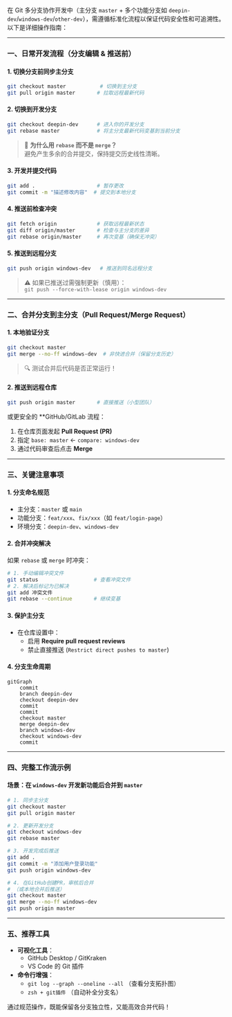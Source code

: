 在 Git 多分支协作开发中（主分支 `master` + 多个功能分支如 `deepin-dev`/`windows-dev`/`other-dev`），需遵循标准化流程以保证代码安全性和可追溯性。以下是详细操作指南：

---

### **一、日常开发流程（分支编辑 & 推送前）**

#### 1. **切换分支前同步主分支**
```bash
git checkout master           # 切换到主分支
git pull origin master       # 拉取远程最新代码
```

#### 2. **切换到开发分支**
```bash
git checkout deepin-dev      # 进入你的开发分支
git rebase master            # 将主分支最新代码变基到当前分支
```
> 📌 **为什么用 `rebase` 而不是 `merge`？**  
> 避免产生多余的合并提交，保持提交历史线性清晰。

#### 3. **开发并提交代码**
```bash
git add .                    # 暂存更改
git commit -m "描述修改内容"  # 提交到本地分支
```

#### 4. **推送前检查冲突**
```bash
git fetch origin             # 获取远程最新状态
git diff origin/master       # 检查与主分支的差异
git rebase origin/master     # 再次变基（确保无冲突）
```

#### 5. **推送到远程分支**
```bash
git push origin windows-dev   # 推送到同名远程分支
```
> ⚠️ 如果已推送过需强制更新（慎用）：  
> `git push --force-with-lease origin windows-dev`

---

### **二、合并分支到主分支（Pull Request/Merge Request）**

#### 1. **本地验证分支**
```bash
git checkout master
git merge --no-ff windows-dev  # 非快进合并（保留分支历史）
```
> 🔍 测试合并后代码是否正常运行！

#### 2. **推送到远程仓库**
```bash
git push origin master       # 直接推送（小型团队）
```
或更安全的 **GitHub/GitLab 流程：  
1. 在仓库页面发起 **Pull Request (PR)**  
2. 指定 `base: master` ← `compare: windows-dev`  
3. 通过代码审查后点击 **Merge**

---

### **三、关键注意事项**

#### 1. **分支命名规范**
- 主分支：`master` 或 `main`  
- 功能分支：`feat/xxx`、`fix/xxx`（如 `feat/login-page`）  
- 环境分支：`deepin-dev`、`windows-dev`

#### 2. **合并冲突解决**
如果 `rebase` 或 `merge` 时冲突：
```bash
# 1. 手动编辑冲突文件
git status                  # 查看冲突文件
# 2. 解决后标记为已解决
git add 冲突文件
git rebase --continue       # 继续变基
```

#### 3. **保护主分支**
- 在仓库设置中：  
  - 启用 **Require pull request reviews**  
  - 禁止直接推送 (`Restrict direct pushes to master`)

#### 4. **分支生命周期**
```mermaid
gitGraph
    commit
    branch deepin-dev
    checkout deepin-dev
    commit
    commit
    checkout master
    merge deepin-dev
    branch windows-dev
    checkout windows-dev
    commit
```

---

### **四、完整工作流示例**
#### 场景：在 `windows-dev` 开发新功能后合并到 `master`
```bash
# 1. 同步主分支
git checkout master
git pull origin master

# 2. 更新开发分支
git checkout windows-dev
git rebase master

# 3. 开发完成后推送
git add .
git commit -m "添加用户登录功能"
git push origin windows-dev

# 4. 在GitHub创建PR，审核后合并
# （或本地合并后推送）
git checkout master
git merge --no-ff windows-dev
git push origin master
```

---

### **五、推荐工具**
- **可视化工具**：  
  - GitHub Desktop / GitKraken  
  - VS Code 的 Git 插件  
- **命令行增强**：  
  - `git log --graph --oneline --all` （查看分支拓扑图）  
  - `zsh + git插件` （自动补全分支名）

通过规范操作，既能保留各分支独立性，又能高效合并代码！